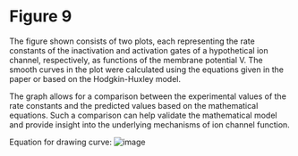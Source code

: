 # Figure 9

The figure shown consists of two plots, each representing the rate constants of the inactivation and activation gates of a hypothetical ion channel, respectively, as functions of the membrane potential V. The smooth curves in the plot were calculated using the equations given in the paper or based on the Hodgkin-Huxley model.

The graph allows for a comparison between the experimental values of the rate constants and the predicted values based on the mathematical equations. Such a comparison can help validate the mathematical model and provide insight into the underlying mechanisms of ion channel function.

Equation for drawing curve:
![image](https://user-images.githubusercontent.com/63366288/235206426-2165747c-63ba-43ff-97eb-53f603f4cff2.png)

